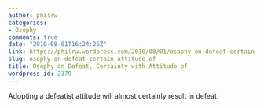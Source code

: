 ```yaml
---
author: philrw
categories:
- Osophy
comments: true
date: "2010-08-01T16:24:25Z"
link: https://philrw.wordpress.com/2010/08/01/osophy-on-defeat-certain-attitude-of/
slug: osophy-on-defeat-certain-attitude-of
title: Osophy on Defeat, Certainty with Attitude of
wordpress_id: 2379
---
```


Adopting a defeatist attitude will almost certainly result in defeat.
